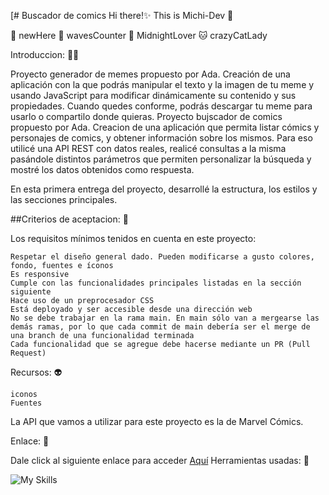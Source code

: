 [# Buscador de comics
Hi there!✨
This is Michi-Dev 🖤

🐾 newHere
🌊 wavesCounter
🌙 MidnightLover
🐱 crazyCatLady

Introduccion: 🧜‍♀️

Proyecto generador de memes propuesto por Ada. Creación de una aplicación con la que podrás manipular el texto y la imagen de tu meme y usando JavaScript para modificar dinámicamente su contenido y sus propiedades. Cuando quedes conforme, podrás descargar tu meme para usarlo o compartilo donde quieras.
Proyecto bujscador de comics propuesto por Ada. Creacion de una aplicación que permita listar cómics y personajes de comics, y obtener información sobre los mismos. Para eso utilicé una API REST con datos reales, realicé consultas a la misma pasándole distintos parámetros que permiten personalizar la búsqueda y mostré los datos obtenidos como respuesta.

En esta primera entrega del proyecto, desarrollé la estructura, los estilos y las secciones principales.

##Criterios de aceptacion: 🧠

Los requisitos mínimos tenidos en cuenta en este proyecto:

    Respetar el diseño general dado. Pueden modificarse a gusto colores, fondo, fuentes e íconos
    Es responsive
    Cumple con las funcionalidades principales listadas en la sección siguiente
    Hace uso de un preprocesador CSS
    Está deployado y ser accesible desde una dirección web
    No se debe trabajar en la rama main. En main sólo van a mergearse las demás ramas, por lo que cada commit de main debería ser el merge de una branch de una funcionalidad terminada
    Cada funcionalidad que se agregue debe hacerse mediante un PR (Pull Request)

Recursos: 👽

    iconos
    Fuentes

La API que vamos a utilizar para este proyecto es la de Marvel Cómics.

Enlace: 🥰

Dale click al siguiente enlace para acceder [Aquí](https://immichi-dev.github.io/ComicsTP/)
Herramientas usadas: :toolbox:

![My Skills](https://skillicons.dev/icons?i=vscode,github,git,html,js,md,tailwind) 




